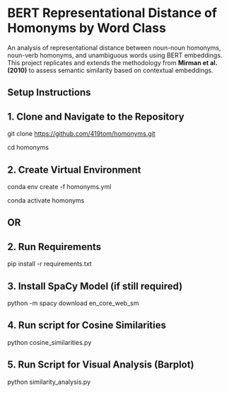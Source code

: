 # BERT Representational Distance of Homonyms by Word Class

An analysis of representational distance between noun-noun homonyms, noun-verb homonyms, and unambiguous words using BERT embeddings. 
This project replicates and extends the methodology from **Mirman et al. (2010)** to assess semantic similarity based on contextual embeddings. 

## Setup Instructions

## 1. Clone and Navigate to the Repository

git clone https://github.com/419tom/homonyms.git 

cd homonyms 

## 2. Create Virtual Environment
conda env create -f homonyms.yml 

conda activate homonyms 

## OR

## 2. Run Requirements
pip install -r requirements.txt


## 3. Install SpaCy Model (if still required)
python -m spacy download en_core_web_sm

## 4. Run script for Cosine Similarities
python cosine_similarities.py

## 5. Run Script for Visual Analysis (Barplot)
python similarity_analysis.py







